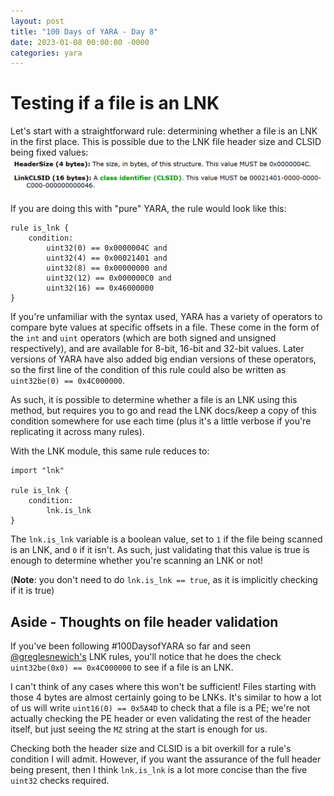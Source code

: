```yaml
---
layout: post
title: "100 Days of YARA - Day 8"
date: 2023-01-08 00:00:00 -0000
categories: yara
---
```


# Testing if a file is an LNK
Let's start with a straightforward rule: determining whether a file is an LNK in the first place. This is possible due to the LNK file header size and CLSID being fixed values:
![From the LNK docs](/assets/2023-01-08_shell_lnk_header_and_clsid.png)

If you are doing this with "pure" YARA, the rule would look like this:
```
rule is_lnk {
    condition:
        uint32(0) == 0x0000004C and
        uint32(4) == 0x00021401 and
        uint32(8) == 0x00000000 and
        uint32(12) == 0x000000C0 and
        uint32(16) == 0x46000000
}
```

If you're unfamiliar with the syntax used, YARA has a variety of operators to compare byte values at specific offsets in a file. These come in the form of the `int` and `uint` operators (which are both signed and unsigned respectively), and are available for 8-bit, 16-bit and 32-bit values. Later versions of YARA have also added big endian versions of these operators, so the first line of the condition of this rule could also be written as `uint32be(0) == 0x4C000000`.

As such, it is possible to determine whether a file is an LNK using this method, but requires you to go and read the LNK docs/keep a copy of this condition somewhere for use each time (plus it's a little verbose if you're replicating it across many rules).

With the LNK module, this same rule reduces to:
```
import "lnk"

rule is_lnk {
    condition:
        lnk.is_lnk
}
```

The `lnk.is_lnk` variable is a boolean value, set to `1` if the file being scanned is an LNK, and `0` if it isn't. As such, just validating that this value is true is enough to determine whether you're scanning an LNK or not!

(**Note**: you don't need to do `lnk.is_lnk == true`, as it is implicitly checking if it is true)

## Aside - Thoughts on file header validation
If you've been following #100DaysofYARA so far and seen [@greglesnewich's](https://twitter.com/greglesnewich) LNK rules, you'll notice that he does the check `uint32be(0x0) == 0x4C000000` to see if a file is an LNK.

I can't think of any cases where this won't be sufficient! Files starting with those 4 bytes are almost certainly going to be LNKs. It's similar to how a lot of us will write `uint16(0) == 0x5A4D` to check that a file is a PE; we're not actually checking the PE header or even validating the rest of the header itself, but just seeing the `MZ` string at the start is enough for us.

Checking both the header size and CLSID is a bit overkill for a rule's condition I will admit. However, if you want the assurance of the full header being present, then I think `lnk.is_lnk` is a lot more concise than the five `uint32` checks required.